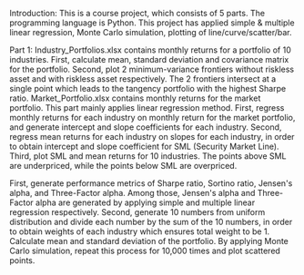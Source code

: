 Introduction:
This is a course project, which consists of 5 parts. The programming language is Python. This project has applied simple & multiple linear regression, Monte Carlo simulation, plotting of line/curve/scatter/bar.

Part 1:
Industry_Portfolios.xlsx contains monthly returns for a portfolio of 10 industries. First, calculate mean, standard deviation and covariance matrix for the portfolio. Second, plot 2 minimum-variance frontiers without riskless asset and with riskless asset respectively. The 2 frontiers intersect at a single point which leads to the tangency portfolio with the highest Sharpe ratio.
Market_Portfolio.xlsx contains monthly returns for the market portfolio. This part mainly applies linear regression method. First, regress monthly returns for each industry on monthly return for the market portfolio, and generate intercept and slope coefficients for each industry. Second, regress mean returns for each industry on slopes for each industry, in order to obtain intercept and slope coefficient for SML (Security Market Line). Third, plot SML and mean returns for 10 industries. The points above SML are underpriced, while the points below SML are overpriced.

First, generate performance metrics of Sharpe ratio, Sortino ratio, Jensen's alpha, and Three-Factor alpha. Among those, Jensen's alpha and Three-Factor alpha are generated by applying simple and multiple linear regression respectively. Second, generate 10 numbers from uniform distribution and divide each number by the sum of the 10 numbers, in order to obtain weights of each industry which ensures total weight to be 1. Calculate mean and standard deviation of the portfolio. By applying Monte Carlo simulation, repeat this process for 10,000 times and plot scattered points.
